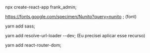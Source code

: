 npx create-react-app frank_admin;

https://fonts.google.com/specimen/Nunito?query=nunito ; (font)

yarn add sass;

yarn add resolve-url-loader --dev; (Eu precisei aplicar esse recurso)

yarn add react-router-dom;